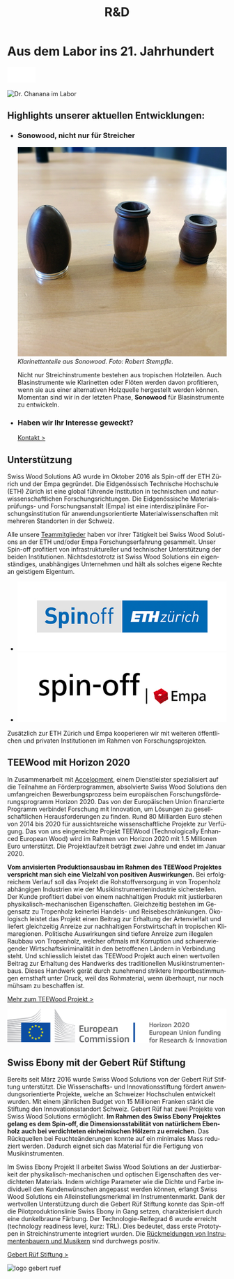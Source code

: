 ﻿---
lang: de
title: 'R&D'
order: 4
---

<div class="full-width-kenburns">
<div class="wrap-bg-image">

# Aus dem Labor ins 21. Jahrhundert

![](/assets/images/arrow-d-white.svg)

</div>
<img srcset="/assets/images/RD_cover_2x.jpg"
     src="/assets/images/RD_cover.jpg" alt="Dr. Chanana im Labor">
</div>

<div class="full-width-grey">
<div class="wrap -cols2">

## Highlights unserer aktuellen Entwicklungen:

- ### Sonowood, nicht nur für Streicher
  ![Klarinettenteile aus Sonowood](/assets/images/RD_clarinet.jpg)
  *Klarinettenteile aus Sonowood. Foto: Robert Stempfle.*

  Nicht nur Streichinstrumente bestehen aus tropischen Holzteilen. Auch Blasinstrumente wie Klarinetten oder Flöten werden davon profitieren, wenn sie aus einer alternativen Holzquelle hergestellt werden können. Momentan sind wir in der letzten Phase, **Sonowood** für Blasinstrumente zu entwickeln.

- ### Haben wir Ihr Interesse geweckt?

  <a class="btn -red" href="/de/contact">Kontakt ></a>

</div>
</div>

<div class="full-width">
<div class="wrap -cols2">

## Unterstützung

Swiss Wood Solutions AG wurde im Oktober 2016 als Spin-off der ETH Zürich und der Empa gegründet. Die Eidgenössisch Technische Hochschule (ETH) Zürich ist eine global führende Institution in technischen und naturwissenschaftlichen Forschungsrichtungen. Die Eidgenössische Materialsprüfungs- und Forschungsanstalt (Empa) ist eine interdisziplinäre Forschungsinstitution für anwendungsorientierte Materialwissenschaften mit mehreren Standorten in der Schweiz.

Alle unsere [Teammitglieder](/de/about/) haben vor ihrer Tätigkeit bei Swiss Wood Solutions an der ETH und/oder Empa Forschungserfahrung gesammelt. Unser Spin-off profitiert von infrastruktureller und technischer Unterstützung der beiden Institutionen. Nichtsdestotrotz ist Swiss Wood Solutions ein eigenständiges, unabhängiges Unternehmen und hält als solches eigene Rechte an geistigem Eigentum.

  - ![logo eth spinoff](/assets/images/Partner_4_ETH_Tropical_Wood_Tropenholz_Ersatz_Replacement_Alternative_Swiss_Ebony_Ebenholz_Palisander_Holz_Experten_SwissWoodSolutions_Klimaschutz_ETH_Zuerich.jpg)
  - ![logo empa spinoff](/assets/images/Partner_5_Empa_Tropical_Wood_Tropenholz_Ersatz_Replacement_Alternative_Swiss_Ebony_Ebenholz_Palisander_Holz_Experten_SwissWoodSolutions_Klimaschutz_ETH_Zuerich.jpg)

Zusätzlich zur ETH Zürich und Empa kooperieren wir mit weiteren öffentlichen und privaten Institutionen im Rahmen von Forschungsprojekten.

</div>
</div>

<div class="full-width-grey">
<div class="wrap">


## TEEWood mit Horizon 2020

In Zusammenarbeit mit [Accelopment](http://www.accelopment.com), einem Dienstleister spezialisiert auf die Teilnahme an Förderprogrammen, absolvierte Swiss Wood Solutions den umfangreichen Bewerbungsprozess beim europäischen Forschungsförderungsprogramm Horizon 2020. Das von der Europäischen Union finanzierte Programm verbindet Forschung mit Innovation, um Lösungen zu gesellschaftlichen Herausforderungen zu finden. Rund 80 Milliarden Euro stehen von 2014 bis 2020 für aussichtsreiche wissenschaftliche Projekte zur Verfügung. Das von uns eingereichte Projekt TEEWood (Technologically Enhanced European Wood) wird im Rahmen von Horizon 2020 mit 1.5 Millionen Euro unterstützt. Die Projektlaufzeit beträgt zwei Jahre und endet im Januar 2020.

**Vom anvisierten Produktionsausbau im Rahmen des TEEWood Projektes verspricht man sich eine Vielzahl von positiven Auswirkungen.** Bei erfolgreichem Verlauf soll das Projekt die Rohstoffversorgung in von Tropenholz abhängigen Industrien wie der Musikinstrumentenindustrie sicherstellen. Der Kunde profitiert dabei von einem nachhaltigen Produkt mit justierbaren physikalisch-mechanischen Eigenschaften. Gleichzeitig bestehen im Gegensatz zu Tropenholz keinerlei Handels- und Reisebeschränkungen.
Ökologisch leistet das Projekt einen Beitrag zur Erhaltung der Artenvielfalt und liefert gleichzeitig Anreize zur nachhaltigen Forstwirtschaft in tropischen Klimaregionen. Politische Auswirkungen sind tiefere Anreize zum illegalen Raubbau von Tropenholz, welcher oftmals mit Korruption und schwerwiegender Wirtschaftskriminalität in den betroffenen Ländern in Verbindung steht. Und schliesslich leistet das TEEWood Projekt auch einen wertvollen Beitrag zur Erhaltung des Handwerks des traditionellen Musikinstrumentenbaus. Dieses Handwerk gerät durch zunehmend striktere Importbestimmungen ernsthaft unter Druck, weil das Rohmaterial, wenn überhaupt, nur noch mühsam zu beschaffen ist.

<a class="btn -red" href="https://cordis.europa.eu/project/rcn/213850/factsheet/de" target="_blank">Mehr zum TEEWood Projekt ></a>


![logo horizon 2020](/assets/images/Partner_6_Horizon2020_Tropical_Wood_Tropenholz_Ersatz_Replacement_Alternative_Swiss_Ebony_Ebenholz_Palisander_Holz_SwissWoodSolutions_Klimaschutz_ETH_Switzerland.png)

</div>
</div>

<div class="full-width">
<div class="wrap -cols2">

## Swiss Ebony mit der Gebert Rüf Stiftung

Bereits seit März 2016 wurde Swiss Wood Solutions von der Gebert Rüf Stiftung unterstützt. Die Wissenschafts- und Innovationsstiftung fördert anwendungsorientierte Projekte, welche an Schweizer Hochschulen entwickelt wurden. Mit einem jährlichen Budget von 15 Millionen Franken stärkt die Stiftung den Innovationsstandort Schweiz.
Gebert Rüf hat zwei Projekte von Swiss Wood Solutions ermöglicht. **Im Rahmen des Swiss Ebony Projektes gelang es dem Spin-off, die Dimensionsstabilität von natürlichem Ebenholz auch bei verdichteten einheimischen Hölzern zu erreichen**. Das Rückquellen bei Feuchteänderungen konnte auf ein minimales Mass reduziert werden. Dadurch eignet sich das Material für die Fertigung von Musikinstrumenten.

Im Swiss Ebony Projekt II arbeitet Swiss Wood Solutions an der Justierbarkeit der physikalisch-mechanischen und optischen Eigenschaften des verdichteten Materials. Indem wichtige Parameter wie die Dichte und Farbe individuell den Kundenwünschen angepasst werden können, erlangt Swiss Wood Solutions ein Alleinstellungsmerkmal im Instrumentenmarkt.
Dank der wertvollen Unterstützung durch die Gebert Rüf Stiftung konnte das Spin-off die Pilotproduktionslinie Swiss Ebony in Gang setzen, charakterisiert durch eine dunkelbraune Färbung. Der Technologie-Reifegrad 6 wurde erreicht (technology readiness level, kurz: TRL). Dies bedeutet, dass erste Prototypen in Streichinstrumente integriert wurden. Die [Rückmeldungen von Instrumentenbauern und Musikern](/Testimonials_DE) sind durchwegs positiv.

<a class="btn" href="https://www.grstiftung.ch/de.html" target="_blank">Gebert Rüf Stiftung ></a>


![logo gebert ruef](/assets/images/Partner_7_GebertRüf_Tropical_Wood_Tropenholz_Ersatz_Replacement_Alternative_Swiss_Ebony_Ebenholz_Palisander_Holz_SwissWoodSolutions_Klimaschutz_ETH_Switzerland.png)

</div>
</div>
